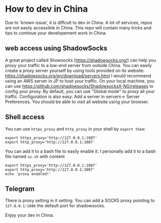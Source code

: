 # How to dev in China

Due to 'known issue', it is diffcult to dev in China. A lot of services, repos are not easily accessible in China. This repo will contain many tricks and tips to continue your developement work in China. 

## web access using ShadowSocks
A great project called Showsocks (https://shadowsocks.org/) can help you proxy your traffic to a low-end server from outside China. You can easily create a proxy server yourself by using tools provided on its website: https://shadowsocks.org/en/download/servers.html
I would recommend using an AWS server in JP to host your traffic. 
On your local machine, you can use https://github.com/shadowsocks/ShadowsocksX-NG/releases to config your proxy. By default, you can use "Global mode" to proxy all your traffic. Configuration is also easy. Add a server in servers-> Server Preferences.
You should be able to visit all website using your browser.

## Shell access
You can use `https_proxy` and `http_proxy` in your shell by `export them`:
```
export https_proxy='http://127.0.0.1:1087'
export http_proxy='http://127.0.0.1:1087'
```
You can add it to a bash file to easily enable it.  I personally add it to a bash file named `ss.sh` with content
```
export https_proxy='http://127.0.0.1:1087'
export http_proxy='http://127.0.0.1:1087'
echo 'proxy enabled!'
```

## Telegram 
There is proxy setting in it setting. You can add a SOCK5 proxy pointing to `127.0.0.1:1086` the default port for shadowsocks.

Enjoy your dev in China. 

